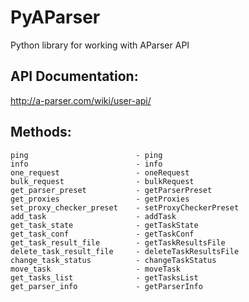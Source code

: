 PyAParser
============

Python library for working with AParser API

API Documentation:
---
http://a-parser.com/wiki/user-api/

Methods:
---
    ping                        - ping
    info                        - info
    one_request                 - oneRequest
    bulk_request                - bulkRequest
    get_parser_preset           - getParserPreset
    get_proxies                 - getProxies
    set_proxy_checker_preset    - setProxyCheckerPreset
    add_task                    - addTask
    get_task_state              - getTaskState
    get_task_conf               - getTaskConf
    get_task_result_file        - getTaskResultsFile
    delete_task_result_file     - deleteTaskResultsFile
    change_task_status          - changeTaskStatus
    move_task                   - moveTask
    get_tasks_list              - getTasksList
    get_parser_info             - getParserInfo